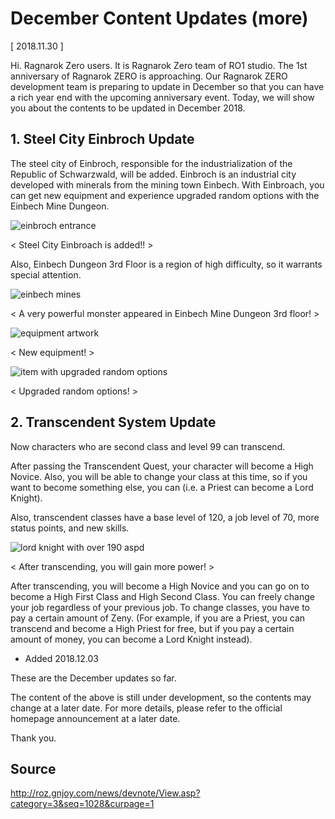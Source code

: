 # December Content Updates (more)

[ 2018.11.30 ]

Hi. Ragnarok Zero users. It is Ragnarok Zero team of RO1 studio. The 1st anniversary of Ragnarok ZERO is approaching. Our Ragnarok ZERO development team is preparing to update in December so that you can have a rich year end with the upcoming anniversary event. Today, we will show you about the contents to be updated in December 2018.

## 1. Steel City Einbroch Update

The steel city of Einbroch, responsible for the industrialization of the Republic of Schwarzwald, will be added. Einbroch is an industrial city developed with minerals from the mining town Einbech. With Einbroach, you can get new equipment and experience upgraded random options with the Einbech Mine Dungeon.

![einbroch entrance](http://imgc.gnjoy.com/ufile/common/2018/11/30/120050_ffepIoMn.png)

< Steel City Einbroach is added!! >

Also, Einbech Dungeon 3rd Floor is a region of high difficulty, so it warrants special attention.

![einbech mines](http://imgc.gnjoy.com/ufile/common/2018/11/30/120810_J44vaWlA.png)

< A very powerful monster appeared in Einbech Mine Dungeon 3rd floor! >

![equipment artwork](http://imgc.gnjoy.com/ufile/common/2018/11/30/120923_nNjwx5r3.png)

< New equipment! >

![item with upgraded random options](http://imgc.gnjoy.com/ufile/common/2018/11/30/121019_3e48qzYZ.png)

< Upgraded random options! >

## 2. Transcendent System Update

Now characters who are second class and level 99 can transcend.

After passing the Transcendent Quest, your character will become a High Novice. Also, you will be able to change your class at this time, so if you want to become something else, you can (i.e. a Priest can become a Lord Knight).

Also, transcendent classes have a base level of 120, a job level of 70, more status points, and new skills.

![lord knight with over 190 aspd](http://imgc.gnjoy.com/ufile/common/2018/11/30/121416_pZlPXJFP.png)

< After transcending, you will gain more power! >

After transcending, you will become a High Novice and you can go on to become a High First Class and High Second Class. You can freely change your job regardless of your previous job. To change classes, you have to pay a certain amount of Zeny. (For example, if you are a Priest, you can transcend and become a High Priest for free, but if you pay a certain amount of money, you can become a Lord Knight instead).

- Added 2018.12.03

These are the December updates so far.

The content of the above is still under development, so the contents may change at a later date. For more details, please refer to the official homepage announcement at a later date.

Thank you.

## Source

http://roz.gnjoy.com/news/devnote/View.asp?category=3&seq=1028&curpage=1